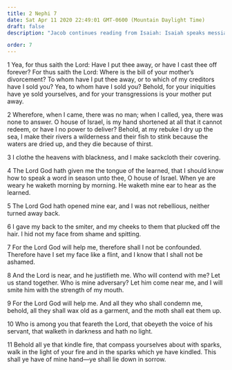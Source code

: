```yaml
---
title: 2 Nephi 7
date: Sat Apr 11 2020 22:49:01 GMT-0600 (Mountain Daylight Time)
draft: false
description: "Jacob continues reading from Isaiah: Isaiah speaks messianically—The Messiah will have the tongue of the learned—He will give His back to the smiters—He will not be confounded—Compare Isaiah 50. About 559–545 B.C."

order: 7
---
```

    
1 Yea, for thus saith the Lord: Have I put thee away, or have I cast thee off forever? For thus saith the Lord: Where is the bill of your mother’s divorcement? To whom have I put thee away, or to which of my creditors have I sold you? Yea, to whom have I sold you? Behold, for your iniquities have ye sold yourselves, and for your transgressions is your mother put away.

2 Wherefore, when I came, there was no man; when I called, yea, there was none to answer. O house of Israel, is my hand shortened at all that it cannot redeem, or have I no power to deliver? Behold, at my rebuke I dry up the sea, I make their rivers a wilderness and their fish to stink because the waters are dried up, and they die because of thirst.

3 I clothe the heavens with blackness, and I make sackcloth their covering.

4 The Lord God hath given me the tongue of the learned, that I should know how to speak a word in season unto thee, O house of Israel. When ye are weary he waketh morning by morning. He waketh mine ear to hear as the learned.

5 The Lord God hath opened mine ear, and I was not rebellious, neither turned away back.

6 I gave my back to the smiter, and my cheeks to them that plucked off the hair. I hid not my face from shame and spitting.

7 For the Lord God will help me, therefore shall I not be confounded. Therefore have I set my face like a flint, and I know that I shall not be ashamed.

8 And the Lord is near, and he justifieth me. Who will contend with me? Let us stand together. Who is mine adversary? Let him come near me, and I will smite him with the strength of my mouth.

9 For the Lord God will help me. And all they who shall condemn me, behold, all they shall wax old as a garment, and the moth shall eat them up.

10 Who is among you that feareth the Lord, that obeyeth the voice of his servant, that walketh in darkness and hath no light.

11 Behold all ye that kindle fire, that compass yourselves about with sparks, walk in the light of your fire and in the sparks which ye have kindled. This shall ye have of mine hand—ye shall lie down in sorrow.
